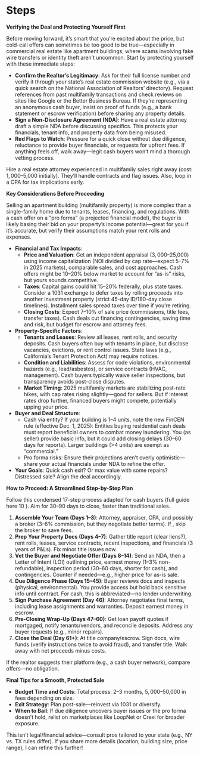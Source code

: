 # Steps

**Verifying the Deal and Protecting Yourself First**

Before moving forward, it’s smart that you’re excited about the price, but cold-call offers can sometimes be too good to be true—especially in commercial real estate like apartment buildings, where scams involving fake wire transfers or identity theft aren’t uncommon. Start by protecting yourself with these immediate steps:

- **Confirm the Realtor’s Legitimacy**: Ask for their full license number and verify it through your state’s real estate commission website (e.g., via a quick search on the National Association of Realtors’ directory). Request references from past multifamily transactions and check reviews on sites like Google or the Better Business Bureau. If they’re representing an anonymous cash buyer, insist on proof of funds (e.g., a bank statement or escrow verification) before sharing any property details.
- **Sign a Non-Disclosure Agreement (NDA)**: Have a real estate attorney draft a simple NDA before discussing specifics. This protects your financials, tenant info, and property data from being misused.
- **Red Flags to Watch**: Pressure for a quick close without due diligence, reluctance to provide buyer financials, or requests for upfront fees. If anything feels off, walk away—legit cash buyers won’t mind a thorough vetting process.

Hire a real estate attorney experienced in multifamily sales right away (cost: $1,000–$5,000 initially). They’ll handle contracts and flag issues. Also, loop in a CPA for tax implications early.

**Key Considerations Before Proceeding**

Selling an apartment building (multifamily property) is more complex than a single-family home due to tenants, leases, financing, and regulations. With a cash offer on a “pro forma” (a projected financial model), the buyer is likely basing their bid on your property’s income potential—great for you if it’s accurate, but verify their assumptions match your rent rolls and expenses.

- **Financial and Tax Impacts**:
    - **Price and Valuation**: Get an independent appraisal ($3,000–$25,000) using income capitalization (NOI divided by cap rate—expect 5–7% in 2025 markets), comparable sales, and cost approaches. Cash offers might be 10–20% below market to account for “as-is” risks, but yours sounds competitive.
    - **Taxes**: Capital gains could hit 15–20% federally, plus state taxes. Consider a 1031 exchange to defer taxes by rolling proceeds into another investment property (strict 45-day ID/180-day close timelines). Installment sales spread taxes over time if you’re retiring.
    - **Closing Costs**: Expect 7–10% of sale price (commissions, title fees, transfer taxes). Cash deals cut financing contingencies, saving time and risk, but budget for escrow and attorney fees.
- **Property-Specific Factors**:
    - **Tenants and Leases**: Review all leases, rent rolls, and security deposits. Cash buyers often buy with tenants in place, but disclose vacancies, evictions, or rent control issues. State laws (e.g., California’s Tenant Protection Act) may require notices.
    - **Condition and Liabilities**: Assess for code violations, environmental hazards (e.g., lead/asbestos), or service contracts (HVAC, management). Cash buyers typically waive seller inspections, but transparency avoids post-close disputes.
    - **Market Timing**: 2025 multifamily markets are stabilizing post-rate hikes, with cap rates rising slightly—good for sellers. But if interest rates drop further, financed buyers might compete, potentially upping your price.
- **Buyer and Deal Structure**:
    - Cash via entity? If your building is 1–4 units, note the new FinCEN rule (effective Dec. 1, 2025): Entities buying residential cash deals must report beneficial owners to combat money laundering. You (as seller) provide basic info, but it could add closing delays (30–60 days for reports). Larger buildings (>4 units) are exempt as “commercial.”
    - Pro forma risks: Ensure their projections aren’t overly optimistic—share your actual financials under NDA to refine the offer.
- **Your Goals**: Quick cash exit? Or max value with some repairs? Distressed sale? Align the deal accordingly.

**How to Proceed: A Streamlined Step-by-Step Plan**

Follow this condensed 17-step process adapted for cash buyers (full guide here 10 ). Aim for 30–90 days to close, faster than traditional sales.

1. **Assemble Your Team (Days 1–3)**: Attorney, appraiser, CPA, and possibly a broker (3–6% commission, but they negotiate better terms). If , skip the broker to save fees.
2. **Prep Your Property Docs (Days 4–7)**: Gather title report (clear liens?), rent rolls, leases, service contracts, recent inspections, and financials (3 years of P&Ls). Fix minor title issues now.
3. **Vet the Buyer and Negotiate Offer (Days 8–14)**: Send an NDA, then a Letter of Intent (LOI) outlining price, earnest money (1–3% non-refundable), inspection period (30–60 days, shorter for cash), and contingencies. Counter if needed—e.g., higher price for as-is sale.
4. **Due Diligence Phase (Days 15–45)**: Buyer reviews docs and inspects (physical, environmental). You provide access but hold back sensitive info until contract. For cash, this is abbreviated—no lender underwriting.
5. **Sign Purchase Agreement (Day 46)**: Attorney negotiates final terms, including lease assignments and warranties. Deposit earnest money in escrow.
6. **Pre-Closing Wrap-Up (Days 47–60)**: Get loan payoff quotes if mortgaged, notify tenants/vendors, and reconcile deposits. Address any buyer requests (e.g., minor repairs).
7. **Close the Deal (Day 61+)**: At title company/escrow. Sign docs, wire funds (verify instructions twice to avoid fraud), and transfer title. Walk away with net proceeds minus costs.

If the realtor suggests their platform (e.g., a cash buyer network), compare offers—no obligation.

**Final Tips for a Smooth, Protected Sale**

- **Budget Time and Costs**: Total process: 2–3 months, $5,000–$50,000 in fees depending on size.
- **Exit Strategy**: Plan post-sale—reinvest via 1031 or diversify.
- **When to Bail**: If due diligence uncovers buyer issues or the pro forma doesn’t hold, relist on marketplaces like LoopNet or Crexi for broader exposure.

This isn’t legal/financial advice—consult pros tailored to your state (e.g., NY vs. TX rules differ). If you share more details (location, building size, price range), I can refine this further!